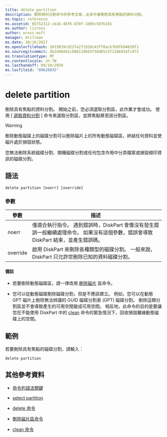 ```yaml
---
title: delete partition
description: 刪除資料分割命令的參考文章，此命令會刪除具有焦點的資料分割。
ms.topic: reference
ms.assetid: 65752312-cb16-46f6-870f-1b95c507b101
ms.author: lizross
author: eross-msft
manager: mtillman
ms.date: 10/16/2017
ms.openlocfilehash: 2833039c9237a271910c43ff8acb7b8fb94828f1
ms.sourcegitcommit: db2d46842c68813d043738d6523f13d8454fc972
ms.translationtype: MT
ms.contentlocale: zh-TW
ms.lasthandoff: 09/10/2020
ms.locfileid: "89628835"
---
```

# <a name="delete-partition"></a>delete partition

刪除具有焦點的資料分割。 開始之前，您必須選取分割區，此作業才會成功。 使用 [ [選取資料分割](select-partition.md) ] 命令來選取分割區，並將焦點移至該分割區。

> [!WARNING]
> 刪除動態磁碟上的磁碟分割可以刪除磁片上的所有動態磁碟區，終結任何資料並使磁片處於損毀狀態。
>
> 您無法刪除系統磁碟分割、開機磁碟分割或任何包含作用中分頁檔案或損毀傾印資訊的磁碟分割。

## <a name="syntax"></a>語法

```
delete partition [noerr] [override]
```

### <a name="parameters"></a>參數

| 參數 | 描述 |
| --------- | ----------- |
| noerr | 僅適合執行指令。 遇到錯誤時，DiskPart 會像沒有發生錯誤一般繼續處理命令。 如果沒有這個參數，錯誤會導致 DiskPart 結束，並產生錯誤碼。 |
| override | 啟用 DiskPart 來刪除各種類型的磁碟分割。 一般來說，DiskPart 只允許您刪除已知的資料磁碟分割。 |

#### <a name="remarks"></a>備註

- 若要刪除動態磁碟區，請一律改用 [刪除磁片](delete-volume.md) 區命令。

- 您可以從動態磁碟刪除磁碟分割，但是不應該建立。 例如，您可以在動態 GPT 磁片上刪除無法辨識的 GUID 磁碟分割表 (GPT) 磁碟分割。 刪除這類分割區並不會導致產生的可用空間變成可用空間。 相反地，此命令的目的是要讓您在不能使用 DiskPart 中的 [clean](clean.md) 命令的緊急情況下，回收損毀離線動態磁碟上的空間。

## <a name="examples"></a>範例

若要刪除具有焦點的磁碟分割，請輸入：

```
delete partition
```

## <a name="additional-references"></a>其他參考資料

- [命令列語法關鍵](command-line-syntax-key.md)

- [select partition](select-partition.md)

- [delete 命令](delete.md)

- [刪除磁片區命令](delete-volume.md)

- [clean 命令](clean.md)
